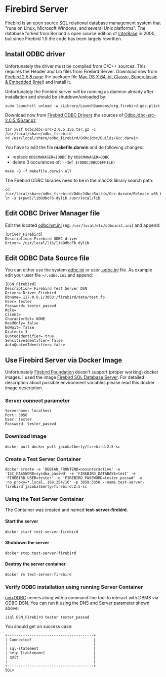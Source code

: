 # Firebird Server
[Firebird](https://firebirdsql.org) is an open source SQL relational database management system that "runs on Linux, Microsoft Windows, and several Unix platforms". The database forked from Borland's open source edition of [InterBase](https://www.embarcadero.com/products/interbase) in 2000, but since Firebird 1.5 the code has been largely rewritten.

## Install ODBC driver
Unfortunately the driver must be compiled from C/C++ sources. This requires the Header and Lib files from Firebird Server.
Download now from [Firebird 2.5.8 page](https://www.firebirdsql.org/en/firebird-2-5-8/) the package file [Mac OS X 64-bit Classic, Superclassic & Embedded (Intel)](https://github.com/FirebirdSQL/firebird/releases/download/R2_5_8/FirebirdCS-2.5.8-27089-1-x86_64.pkg) and install it.

Unfortunately the Firebird server will be running as daemon already after installation and should be shutdown/unloaded by:
```
sudo launchctl unload -w /Library/LaunchDaemons/org.firebird.gds.plist
```
Download now from [Firebird ODBC Drivers](https://github.com/FirebirdSQL/firebird-odbc-driver) the sources of [OdbcJdbc-src-2.0.5.156.tar.gz](https://sourceforge.net/projects/firebird/files/firebird-ODBC-driver/2.0.5-Release/OdbcJdbc-src-2.0.5.156.tar.gz/download)
```
tar xvzf OdbcJdbc-src-2.0.5.156.tar.gz -C /usr/local/share/odbc_firebird
cd /usr/local/share/odbc_firebird/OdbcJdbc/Builds/Gcc.darwin
```

You have to edit the file **makefile.darwin** and do following changes:
- replace `ODBCMANAGER=iODBC` by `ODBCMANAGER=ODBC`
- delete 3 occurances of: `--def $(ODBCJDBCDEFFILE)`
```
make -B -f makefile.darwin all
```
The Firebird ODBC libraries need to be in the macOS library search path:

```
cd /usr/local/share/odbc_firebird/OdbcJdbc/Builds/Gcc.darwin/Release_x86_64
ln -s $(pwd)/libOdbcFb.dylib /usr/local/lib
```

## Edit ODBC Driver Manager file
Edit the located [odbcinst.ini](https://github.com/hrabe/odbc-on-macos#locate-your-odbc-driver-and-data-source-config-files) (eg. `/usr/local/etc/odbcinst.ini`) and append:
```
[Driver_Firebird]
Description= Firebird ODBC driver
Driver= /usr/local/lib/libOdbcFb.dylib
```

## Edit ODBC Data Source file
You can either use the system [odbc.ini](https://github.com/hrabe/odbc-on-macos#locate-your-odbc-driver-and-data-source-config-files) or user [.odbc.ini](https://github.com/hrabe/odbc-on-macos#locate-your-odbc-driver-and-data-source-config-files) file. As example edit your user file `~/.odbc.ini` and append:
```
[DSN_Firebird]
Description= Firebird Test Server DSN
Driver= Driver_Firebird
Dbname= 127.0.0.1/3050:/firebird/data/test.fb
User= tester
Password= tester_passwd
Role= 
Client= 
CharacterSet= NONE
ReadOnly= false
NoWait= false
Dialect= 3
QuotedIdentifier= true
SensitiveIdentifier= false
AutoQuotedIdentifier= false
```

## Use Firebird Server via Docker Image
Unfortunately [Firebird Foundation](https://firebirdsql.org) doesn't support (proper working) docker images. I used the image [Firebird SQL Database Server](https://hub.docker.com/r/jacobalberty/firebird/). For detailed description about possible environment variables please read this docker image description.

### Server connect parameter
```
Servername: localhost
Port: 3050
User: tester
Password: tester_passwd
```

### Download Image
```
docker pull docker pull jacobalberty/firebird:2.5-sc
```

### Create a Test Server Container
```
docker create -e 'DEBIAN_FRONTEND=noninteractive' -e 'ISC_PASSWORD=sysdba_passwd' -e 'FIREBIRD_DATABASE=test' -e 'FIREBIRD_USER=tester' -e 'FIREBIRD_PASSWORD=tester_passwd' -e 'no_proxy=*.local, 169.254/16' -p 3050:3050 --name test-server-firebird jacobalberty/firebird:2.5-sc
```

### Using the Test Server Container
The Container was created and named **test-server-firebird**. 

#### Start the server
```
docker start test-server-firebird
```

#### Shutdown the server
```
docker stop test-server-firebird
```

#### Destroy the server container
```
docker rm test-server-firebird
```

### Verify ODBC installation using running Server Container
[unixODBC](http://www.unixodbc.org/) comes along with a command line tool to interact with DBMS via ODBC DSN. You can run it using the DNS and Server parameter shown above:

```
isql DSN_Firebird tester tester_passwd
```

You should get on success case:
```
+---------------------------------------+
| Connected!                            |
|                                       |
| sql-statement                         |
| help [tablename]                      |
| quit                                  |
|                                       |
+---------------------------------------+
SQL>
```
